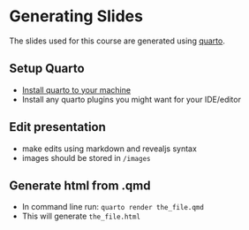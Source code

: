 # Generating Slides

The slides used for this course are generated using [quarto](https://quarto.org).

## Setup Quarto
 - [Install quarto to your machine](https://quarto.org/docs/get-started/)
 - Install any quarto plugins you might want for your IDE/editor

## Edit presentation
- make edits using markdown and revealjs syntax
- images should be stored in `/images`

## Generate html from .qmd
- In command line run:
  `quarto render the_file.qmd`
- This will generate `the_file.html`



